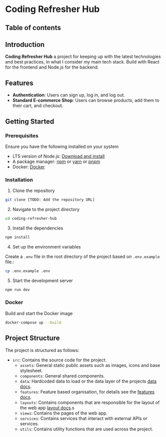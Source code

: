 # Coding Refresher Hub

## Table of contents

## Introduction

**Coding Refresher Hub** a project for keeping up with the latest technologies and best practices, in what I consider my main tech stack.
Build with React for the frontend and Node.js for the backend.

## Features

- **Authentication**: Users can sign up, log in, and log out.
- **Standard E-commerce Shop**: Users can browse products, add them to their cart, and checkout.

## Getting Started 

### Prerequisites

Ensure you have the following installed on your system 

- LTS version of Node.js: [Download and install](https://nodejs.org/)
- A package manager: [npm](https://www.npmjs.com/) or [yarn](https://yarnpkg.com/) or [pnpm](https://pnpm.io/)
- Docker: [Docker](https://www.docker.com/)

### Installation

1. Clone the repository

```bash
git clone [TODO: Add the repository URL]
``` 

2. Navigate to the project directory

```bash
cd coding-refresher-hub
```

3. Install the dependencies

```bash
npm install
```

4. Set up the environment variables

Create a `.env` file in the root directory of the project based on `.env.example` file.:

```bash
cp .env.example .env
```

5. Start the development server

```bash
npm run dev
```

### Docker

Build and start the Docker image

```bash
docker-compose up --build
```

## Project Structure

The project is structured as follows:

- `src`: Contains the source code for the project.
  - `assets`: General static public assets such as images, icons and base stylesheet.
  - `components`: General shared components.
  - `data`: Hardcoded data to load or the data layer of the projects [data docs](src/data/readme.md).
  - `features`: Feature based organisation, for details see the [features docs](src/features/readme.md).
  - `layouts`: Contains components that are responsible for the layout of the web app [layout docs](src/layouts/readme.md).s 
  - `views`: Contains the pages of the web app.
  - `services`: Contains services that interact with external APIs or services.
  - `utils`: Contains utility functions that are used across the project.
  